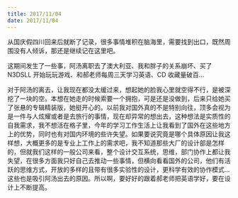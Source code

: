 ```yaml
---
title: 2017/11/04
date: 2017/11/04
---
```


从国庆假四川回来后就断了记录，很多事情堆积在脑海里，需要找到出口，既然周围没有人倾诉，那还是继续记在这里吧。

这期间发生了一些事，阿汤离职去了澳大利亚、我和胖子的关系崩坏、买了 N3DSLL 开始玩玩游戏、和郝老师每周三天学习英语、CD 收藏量破百...

对于阿汤的离去，让我现在都没太缓过来，想起她的脸我心里就空得不行，是被深挖了一块的空。本想在她走的时候索要一个拥抱，可是还是没做到，后来只给她买了张悬的专辑精装版，她挺开心的。以前我对国外真的不是特别向往，顶多会视为是一件与人炫耀或者是去旅行的事情，现在却异常的想出去，这种想法是实质性的自我需求，我不想活在格子里，今年的学习工作生活上让我看到了国外在这些地方上的优势，同时也有对国内环境的些许失望。如果要说究竟是哪个具体原因让我这样想，大概更多的是专业上工作上的需求吧，我不知道那些大厂的设计部是怎样的，但就我们这样的一般公司来看，整个设计交互系统，思维，部门协作上都让我失望，在很多方面我只好自己去推动一些事情，但横向看看国外的公司，他们有活跃的思维方式，开放的多样的且带有很多实验性的设计，更科学有效的协作模式...这些也是吸引阿汤出去的原因。所以啊，要好好的跟着郝老师把英语学好，要在设计上不断提高。
